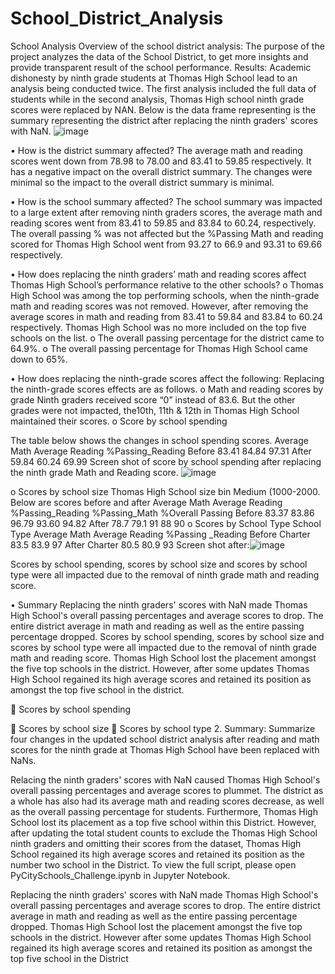 # School_District_Analysis
School Analysis
Overview of the school district analysis:
The purpose of the project analyzes the data of the School District, to get more insights and provide transparent result of the school performance.
Results: 
Academic dishonesty by ninth grade students at Thomas High School lead to an analysis being conducted twice. The first analysis included the full data of students while in the second analysis, Thomas High school ninth grade scores were replaced by NAN. 
Below is the data frame representing is the summary representing the district after replacing the ninth graders' scores with NaN.
![image](https://user-images.githubusercontent.com/105121697/172470811-fd892d95-9301-4ede-9ebe-b933baa8c633.png)
	
•	How is the district summary affected?
The average math and reading scores went down from 78.98 to 78.00 and 83.41 to 59.85 respectively. It has a negative impact on the overall district summary. The changes were minimal so the impact to the overall district summary is minimal.

•	How is the school summary affected?
The school summary was impacted to a large extent after removing ninth graders scores, the average math and reading scores went from 83.41 to 59.85 and 83.84 to 60.24, respectively. The overall passing % was not affected but the %Passing Math and reading scored for Thomas High School went from 93.27 to 66.9 and 93.31 to 69.66 respectively.

•	How does replacing the ninth graders’ math and reading scores affect Thomas High School’s performance relative to the other schools?
o	Thomas High School was among the top performing schools, when the ninth-grade math and reading scores was not removed. However, after removing the average scores in math and reading from 83.41 to 59.84 and 83.84 to 60.24 respectively. Thomas High School was no more included on the top five schools on the list.
o	The overall passing percentage for the district came to 64.9%.
o	The overall passing percentage for Thomas High School came down to 65%.

•	How does replacing the ninth-grade scores affect the following: Replacing the ninth-grade scores effects are as follows.
o	Math and reading scores by grade
Ninth graders received score “0” instead of 83.6. But the other grades were not impacted, the10th, 11th & 12th in Thomas High School maintained their scores.
o	Score by school spending

The table below shows the changes in school spending scores.
	Average Math	Average Reading	%Passing_Reading
Before	83.41	84.84	97.31
After	59.84	60.24	69.99
Screen shot of score by school spending after replacing the ninth grade Math and Reading score.
![image](https://user-images.githubusercontent.com/105121697/172471732-112bc45d-9044-4d32-a0da-b9dcb444fdf3.png)

o	Scores by school size
Thomas High School size bin Medium (1000-2000. Below are scores before and after 
	Average Math	Average Reading	%Passing_Reading	%Passing_Math	%Overall Passing
Before	83.37	83.86	96.79	93.60	94.82
After	78.7	79.1	91	88	90
o	Scores by School Type
	School Type	Average Math	Average Reading	%Passing _Reading
Before	Charter	83.5	83.9	97
After	Charter	80.5	80.9	93
Screen shot after:![image](https://user-images.githubusercontent.com/105121697/172472260-2e9b107a-fb5e-4dc4-91c8-e1c63ec1f0e5.png)

Scores by school spending, scores by school size and scores by school type were all impacted due to the removal of ninth grade math and reading score.

•	Summary
Replacing the ninth graders' scores with NaN made Thomas High School's overall passing percentages and average scores to drop. The entire district average in math and reading as well as the entire passing percentage dropped.
Scores by school spending, scores by school size and scores by school type were all impacted due to the removal of ninth grade math and reading score.
Thomas High School lost the placement amongst the five top schools in the district. However, after some updates Thomas High School regained its high average scores and retained its position as amongst the top five school in the district.



	Scores by school spending

	Scores by school size
	Scores by school type
2.	Summary: Summarize four changes in the updated school district analysis after reading and math scores for the ninth grade at Thomas High School have been replaced with NaNs.

Relacing the ninth graders' scores with NaN caused Thomas High School's overall passing percentages and average scores to plummet. The district as a whole has also had its average math and reading scores decrease, as well as the overall passing percentage for students. Furthermore, Thomas High School lost its placement as a top five school within this District. However, after updating the total student counts to exclude the Thomas High School ninth graders and omitting their scores from the dataset, Thomas High School regained its high average scores and retained its position as the number two school in the District. To view the full script, please open PyCitySchools_Challenge.ipynb in Jupyter Notebook.

Replacing the ninth graders' scores with NaN made Thomas High School's overall passing percentages and average scores to drop. The entire district average in math and reading as well as the entire passing percentage dropped.
Thomas High School lost the placement amongst the five top schools in the district. However after some updates Thomas High School regained its high average scores and retained its position as amongst the top five school in the District
